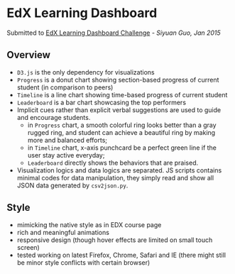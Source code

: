 # EdX Learning Dashboard

Submitted to [EdX Learning Dashboard Challenge](http://databits.io/challenges/edx-learning-dashboard-challenge)
*- Siyuan Guo, Jan 2015*

## Overview

- `D3.js` is the only dependency for visualizations
- `Progress` is a donut chart showing section-based progress of current student (in comparison to peers)
- `Timeline` is a line chart showing time-based progress of current student
- `Leaderboard` is a bar chart showcasing the top performers
- Implicit cues rather than explicit verbal suggestions are used to guide and encourage students.
  - in `Progress` chart, a smooth colorful ring looks better than a gray rugged ring, and student can achieve a beautiful ring by making more and balanced efforts;
  - in `Timeline` chart, x-axis punchcard be a perfect green line if the user stay active everyday;
  - `Leaderboard` directly shows the behaviors that are praised.
- Visualization logics and data logics are separated. JS scripts contains minimal codes for data manipulation, they simply read and show all JSON data generated by `csv2json.py`.

## Style

- mimicking the native style as in EDX course page
- rich and meaningful animations
- responsive design (though hover effects are limited on small touch screen)
- tested working on latest Firefox, Chrome, Safari and IE (there might still be minor style conflicts with certain browser)
